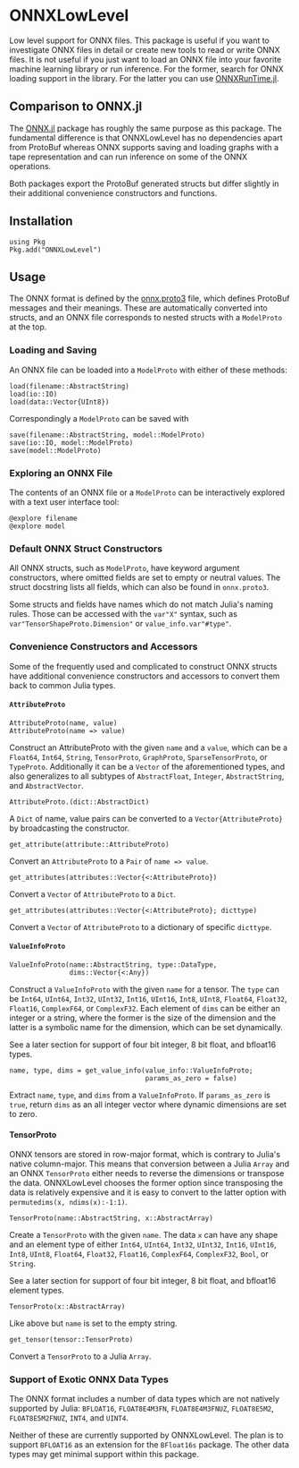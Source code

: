 # ONNXLowLevel

Low level support for ONNX files. This package is useful if you want
to investigate ONNX files in detail or create new tools to read or
write ONNX files. It is not useful if you just want to load an ONNX
file into your favorite machine learning library or run inference. For
the former, search for ONNX loading support in the library. For the
latter you can use
[ONNXRunTime.jl](https://github.com/jw3126/ONNXRunTime.jl).

## Comparison to ONNX.jl

The [ONNX.jl](https://github.com/FluxML/ONNX.jl) package has roughly
the same purpose as this package. The fundamental difference is that
ONNXLowLevel has no dependencies apart from ProtoBuf whereas ONNX
supports saving and loading graphs with a tape representation and can
run inference on some of the ONNX operations.

Both packages export the ProtoBuf generated structs but differ
slightly in their additional convenience constructors and functions.

## Installation

```
using Pkg
Pkg.add("ONNXLowLevel")
```

## Usage

The ONNX format is defined by the [onnx.proto3](proto/onnx.proto3)
file, which defines ProtoBuf messages and their meanings. These are
automatically converted into structs, and an ONNX file corresponds to
nested structs with a `ModelProto` at the top.

### Loading and Saving

An ONNX file can be loaded into a `ModelProto` with either of these
methods:

    load(filename::AbstractString)
    load(io::IO)
    load(data::Vector{UInt8})

Correspondingly a `ModelProto` can be saved with

    save(filename::AbstractString, model::ModelProto)
    save(io::IO, model::ModelProto)
    save(model::ModelProto)

### Exploring an ONNX File

The contents of an ONNX file or a `ModelProto` can be interactively
explored with a text user interface tool:

    @explore filename
    @explore model

### Default ONNX Struct Constructors

All ONNX structs, such as `ModelProto`, have keyword argument
constructors, where omitted fields are set to empty or neutral values.
The struct docstring lists all fields, which can also be found in
`onnx.proto3`.

Some structs and fields have names which do not match Julia's naming
rules. Those can be accessed with the `var"X"` syntax, such as
`var"TensorShapeProto.Dimension"` or `value_info.var"#type"`.

### Convenience Constructors and Accessors

Some of the frequently used and complicated to construct ONNX structs
have additional convenience constructors and accessors to convert them
back to common Julia types.

#### `AttributeProto`

    AttributeProto(name, value)
    AttributeProto(name => value)

Construct an AttributeProto with the given `name` and a `value`, which
can be a `Float64`, `Int64`, `String`, `TensorProto`, `GraphProto`,
`SparseTensorProto`, or `TypeProto`. Additionally it can be a `Vector`
of the aforementioned types, and also generalizes to all subtypes of
`AbstractFloat`, `Integer`, `AbstractString`, and `AbstractVector`.

    AttributeProto.(dict::AbstractDict)

A `Dict` of name, value pairs can be converted to a
`Vector{AttributeProto}` by broadcasting the constructor.

    get_attribute(attribute::AttributeProto)

Convert an `AttributeProto` to a `Pair` of `name => value`.

    get_attributes(attributes::Vector{<:AttributeProto})

Convert a `Vector` of `AttributeProto` to a `Dict`.

    get_attributes(attributes::Vector{<:AttributeProto}; dicttype)

Convert a `Vector` of `AttributeProto` to a dictionary of specific
`dicttype`.

#### `ValueInfoProto`

    ValueInfoProto(name::AbstractString, type::DataType,
                   dims::Vector{<:Any})

Construct a `ValueInfoProto` with the given `name` for a tensor. The
`type` can be `Int64`, `UInt64`, `Int32`, `UInt32`, `Int16`, `UInt16`,
`Int8`, `UInt8`, `Float64`, `Float32`, `Float16`, `ComplexF64`, or
`ComplexF32`. Each element of `dims` can be either an integer or a
string, where the former is the size of the dimension and the latter
is a symbolic name for the dimension, which can be set dynamically.

See a later section for support of four bit integer, 8 bit float, and
bfloat16 types.

    name, type, dims = get_value_info(value_info::ValueInfoProto;
                                      params_as_zero = false)

Extract `name`, `type`, and `dims` from a `ValueInfoProto`. If
`params_as_zero` is `true`, return `dims` as an all integer vector
where dynamic dimensions are set to zero.

#### TensorProto

ONNX tensors are stored in row-major format, which is contrary to
Julia's native column-major. This means that conversion between a
Julia `Array` and an ONNX `TensorProto` either needs to reverse the
dimensions or transpose the data. ONNXLowLevel chooses the former
option since transposing the data is relatively expensive and it is
easy to convert to the latter option with `permutedims(x,
ndims(x):-1:1)`.

    TensorProto(name::AbstractString, x::AbstractArray)

Create a `TensorProto` with the given `name`. The data `x` can have
any shape and an element type of either `Int64`, `UInt64`, `Int32`,
`UInt32`, `Int16`, `UInt16`, `Int8`, `UInt8`, `Float64`, `Float32`,
`Float16`, `ComplexF64`, `ComplexF32`, `Bool`, or `String`.

See a later section for support of four bit integer, 8 bit float, and
bfloat16 element types.

    TensorProto(x::AbstractArray)

Like above but `name` is set to the empty string.

    get_tensor(tensor::TensorProto)

Convert a `TensorProto` to a Julia `Array`.

### Support of Exotic ONNX Data Types

The ONNX format includes a number of data types which are not natively
supported by Julia: `BFLOAT16`, `FLOAT8E4M3FN`, `FLOAT8E4M3FNUZ`,
`FLOAT8E5M2`, `FLOAT8E5M2FNUZ`, `INT4`, and `UINT4`.

Neither of these are currently supported by ONNXLowLevel. The plan is
to support `BFLOAT16` as an extension for the `BFloat16s` package. The
other data types may get minimal support within this package.
